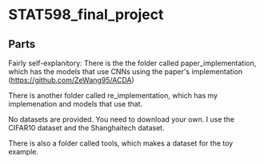 # STAT598_final_project

## Parts
Fairly self-explanitory:
There is the the folder called paper_implementation, which has the models that use CNNs using the paper's implementation (https://github.com/ZeWang95/ACDA)

There is another folder called re_implementation, which has my implemenation and models that use that.

No datasets are provided. You need to download your own. I use the CIFAR10 dataset and the Shanghaitech dataset.

There is also a folder called tools, which makes a dataset for the toy example.
